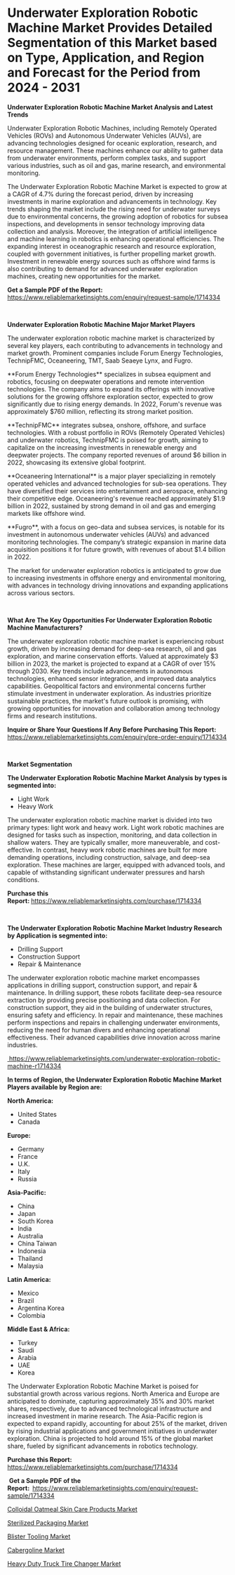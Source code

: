 <p><h1>Underwater Exploration Robotic Machine Market Provides Detailed Segmentation of this Market based on Type, Application, and Region and Forecast for the Period from 2024 - 2031</h1></p><p><strong>Underwater Exploration Robotic Machine Market Analysis and Latest Trends</strong></p>
<p><p>Underwater Exploration Robotic Machines, including Remotely Operated Vehicles (ROVs) and Autonomous Underwater Vehicles (AUVs), are advancing technologies designed for oceanic exploration, research, and resource management. These machines enhance our ability to gather data from underwater environments, perform complex tasks, and support various industries, such as oil and gas, marine research, and environmental monitoring.</p><p>The Underwater Exploration Robotic Machine Market is expected to grow at a CAGR of 4.7% during the forecast period, driven by increasing investments in marine exploration and advancements in technology. Key trends shaping the market include the rising need for underwater surveys due to environmental concerns, the growing adoption of robotics for subsea inspections, and developments in sensor technology improving data collection and analysis. Moreover, the integration of artificial intelligence and machine learning in robotics is enhancing operational efficiencies. The expanding interest in oceanographic research and resource exploration, coupled with government initiatives, is further propelling market growth. Investment in renewable energy sources such as offshore wind farms is also contributing to demand for advanced underwater exploration machines, creating new opportunities for the market.</p></p>
<p><strong>Get a Sample PDF of the Report:&nbsp;</strong> <a href="https://www.reliablemarketinsights.com/enquiry/request-sample/1714334?utm_campaign=1584&utm_medium=2&utm_source=Github&utm_content=ia&utm_term=22102024&utm_id=underwater-exploration-robotic-machine">https://www.reliablemarketinsights.com/enquiry/request-sample/1714334</a></p>
<p>&nbsp;</p>
<p><strong>Underwater Exploration Robotic Machine Major Market Players</strong></p>
<p><p>The underwater exploration robotic machine market is characterized by several key players, each contributing to advancements in technology and market growth. Prominent companies include Forum Energy Technologies, TechnipFMC, Oceaneering, TMT, Saab Seaeye Lynx, and Fugro.</p><p>**Forum Energy Technologies** specializes in subsea equipment and robotics, focusing on deepwater operations and remote intervention technologies. The company aims to expand its offerings with innovative solutions for the growing offshore exploration sector, expected to grow significantly due to rising energy demands. In 2022, Forum's revenue was approximately $760 million, reflecting its strong market position.</p><p>**TechnipFMC** integrates subsea, onshore, offshore, and surface technologies. With a robust portfolio in ROVs (Remotely Operated Vehicles) and underwater robotics, TechnipFMC is poised for growth, aiming to capitalize on the increasing investments in renewable energy and deepwater projects. The company reported revenues of around $6 billion in 2022, showcasing its extensive global footprint.</p><p>**Oceaneering International** is a major player specializing in remotely operated vehicles and advanced technologies for sub-sea operations. They have diversified their services into entertainment and aerospace, enhancing their competitive edge. Oceaneering's revenue reached approximately $1.9 billion in 2022, sustained by strong demand in oil and gas and emerging markets like offshore wind.</p><p>**Fugro**, with a focus on geo-data and subsea services, is notable for its investment in autonomous underwater vehicles (AUVs) and advanced monitoring technologies. The company’s strategic expansion in marine data acquisition positions it for future growth, with revenues of about $1.4 billion in 2022.</p><p>The market for underwater exploration robotics is anticipated to grow due to increasing investments in offshore energy and environmental monitoring, with advances in technology driving innovations and expanding applications across various sectors.</p></p>
<p>&nbsp;</p>
<p><strong>What Are The Key Opportunities For Underwater Exploration Robotic Machine Manufacturers?</strong></p>
<p><p>The underwater exploration robotic machine market is experiencing robust growth, driven by increasing demand for deep-sea research, oil and gas exploration, and marine conservation efforts. Valued at approximately $3 billion in 2023, the market is projected to expand at a CAGR of over 15% through 2030. Key trends include advancements in autonomous technologies, enhanced sensor integration, and improved data analytics capabilities. Geopolitical factors and environmental concerns further stimulate investment in underwater exploration. As industries prioritize sustainable practices, the market's future outlook is promising, with growing opportunities for innovation and collaboration among technology firms and research institutions.</p></p>
<p><strong>Inquire or Share Your Questions If Any Before Purchasing This Report:</strong> <a href="https://www.reliablemarketinsights.com/enquiry/pre-order-enquiry/1714334?utm_campaign=1584&utm_medium=2&utm_source=Github&utm_content=ia&utm_term=22102024&utm_id=underwater-exploration-robotic-machine">https://www.reliablemarketinsights.com/enquiry/pre-order-enquiry/1714334</a></p>
<p>&nbsp;</p>
<p><strong>Market Segmentation</strong></p>
<p><strong>The Underwater Exploration Robotic Machine Market Analysis by types is segmented into:</strong></p>
<p><ul><li>Light Work</li><li>Heavy Work</li></ul></p>
<p><p>The underwater exploration robotic machine market is divided into two primary types: light work and heavy work. Light work robotic machines are designed for tasks such as inspection, monitoring, and data collection in shallow waters. They are typically smaller, more maneuverable, and cost-effective. In contrast, heavy work robotic machines are built for more demanding operations, including construction, salvage, and deep-sea exploration. These machines are larger, equipped with advanced tools, and capable of withstanding significant underwater pressures and harsh conditions.</p></p>
<p><strong>Purchase this Report:&nbsp;</strong><a href="https://www.reliablemarketinsights.com/purchase/1714334?utm_campaign=1584&utm_medium=2&utm_source=Github&utm_content=ia&utm_term=22102024&utm_id=underwater-exploration-robotic-machine">https://www.reliablemarketinsights.com/purchase/1714334</a></p>
<p>&nbsp;</p>
<p><strong>The Underwater Exploration Robotic Machine Market Industry Research by Application is segmented into:</strong></p>
<p><ul><li>Drilling Support</li><li>Construction Support</li><li>Repair & Maintenance</li></ul></p>
<p><p>The underwater exploration robotic machine market encompasses applications in drilling support, construction support, and repair & maintenance. In drilling support, these robots facilitate deep-sea resource extraction by providing precise positioning and data collection. For construction support, they aid in the building of underwater structures, ensuring safety and efficiency. In repair and maintenance, these machines perform inspections and repairs in challenging underwater environments, reducing the need for human divers and enhancing operational effectiveness. Their advanced capabilities drive innovation across marine industries.</p></p>
<p><a href="https://www.reliablemarketinsights.com/underwater-exploration-robotic-machine-r1714334?utm_campaign=1584&utm_medium=2&utm_source=Github&utm_content=ia&utm_term=22102024&utm_id=underwater-exploration-robotic-machine">&nbsp;https://www.reliablemarketinsights.com/underwater-exploration-robotic-machine-r1714334</a></p>
<p><strong>In terms of Region, the Underwater Exploration Robotic Machine Market Players available by Region are:</strong></p>
<p>
    <p> <strong> North America: </strong>
        <ul>
            <li>United States</li>
            <li>Canada</li>
        </ul>
        </p> 
    <p> <strong> Europe: </strong>
        <ul>
            <li>Germany</li>
            <li>France</li>
            <li>U.K.</li>
            <li>Italy</li>
            <li>Russia</li>
        </ul>
        </p> 
    <p> <strong> Asia-Pacific: </strong>
        <ul>
            <li>China</li>
            <li>Japan</li>
            <li>South Korea</li>
            <li>India</li>
            <li>Australia</li>
            <li>China Taiwan</li>
            <li>Indonesia</li>
            <li>Thailand</li>
            <li>Malaysia</li>
        </ul>
        </p> 
    <p> <strong> Latin America: </strong>
        <ul>
            <li>Mexico</li>
            <li>Brazil</li>
            <li>Argentina Korea</li>
            <li>Colombia</li>
        </ul>
        </p> 
    <p> <strong> Middle East & Africa: </strong>
        <ul>
            <li>Turkey</li>
            <li>Saudi</li>
            <li>Arabia</li>
            <li>UAE</li>
            <li>Korea</li>
        </ul>
    </p>
    </p>
<p><p>The Underwater Exploration Robotic Machine Market is poised for substantial growth across various regions. North America and Europe are anticipated to dominate, capturing approximately 35% and 30% market shares, respectively, due to advanced technological infrastructure and increased investment in marine research. The Asia-Pacific region is expected to expand rapidly, accounting for about 25% of the market, driven by rising industrial applications and government initiatives in underwater exploration. China is projected to hold around 15% of the global market share, fueled by significant advancements in robotics technology.</p></p>
<p><strong>Purchase this Report: </strong><a href="https://www.reliablemarketinsights.com/purchase/1714334?utm_campaign=1584&utm_medium=2&utm_source=Github&utm_content=ia&utm_term=22102024&utm_id=underwater-exploration-robotic-machine">https://www.reliablemarketinsights.com/purchase/1714334</a></p>
<p>&nbsp;<strong>Get a Sample PDF of the Report:&nbsp;&nbsp;</strong><a href="https://www.reliablemarketinsights.com/enquiry/request-sample/1714334?utm_campaign=1584&utm_medium=2&utm_source=Github&utm_content=ia&utm_term=22102024&utm_id=underwater-exploration-robotic-machine">https://www.reliablemarketinsights.com/enquiry/request-sample/1714334</a></p>
<p><strong></strong></p>
<p><p><a href="https://www.linkedin.com/pulse/global-colloidal-oatmeal-skin-care-products-market-analysis-nlkrc?utm_campaign=1584&utm_medium=2&utm_source=Github&utm_content=ia&utm_term=22102024&utm_id=underwater-exploration-robotic-machine">Colloidal Oatmeal Skin Care Products Market</a></p><p><a href="https://www.linkedin.com/pulse/sterilized-packaging-market-size-type-product-global-industry-pdrhe?utm_campaign=1584&utm_medium=2&utm_source=Github&utm_content=ia&utm_term=22102024&utm_id=underwater-exploration-robotic-machine">Sterilized Packaging Market</a></p><p><a href="https://www.linkedin.com/pulse/global-blister-tooling-market-analysis-trends-forecasts-growth-0tvze?utm_campaign=1584&utm_medium=2&utm_source=Github&utm_content=ia&utm_term=22102024&utm_id=underwater-exploration-robotic-machine">Blister Tooling Market</a></p><p><a href="https://www.linkedin.com/pulse/cabergoline-market-size-share-analysis-growth-trends-ckykc?utm_campaign=1584&utm_medium=2&utm_source=Github&utm_content=ia&utm_term=22102024&utm_id=underwater-exploration-robotic-machine">Cabergoline Market</a></p><p><a href="https://issuu.com/reportprime-2/docs/heavy-duty-truck-tire-changer-marke_51bb1d6b956ac2?utm_campaign=1584&utm_medium=2&utm_source=Github&utm_content=ia&utm_term=22102024&utm_id=underwater-exploration-robotic-machine">Heavy Duty Truck Tire Changer Market</a></p></p>